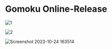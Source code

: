 # Gomoku Online-Release
 
![1](https://github.com/cleancodesbyhaiwen/Gomoku-Online-Release/assets/81917482/f259e380-a1b8-4672-b2c7-39a5b8226f65)

![2](https://github.com/cleancodesbyhaiwen/Gomoku-Online-Release/assets/81917482/2fd53207-2379-4ff6-9e5b-b4391499241e)

![Screenshot 2023-10-24 163514](https://github.com/cleancodesbyhaiwen/Gomoku-Online-Release/assets/81917482/9817f570-7e4b-458d-9611-7fe7135e0e6c)
